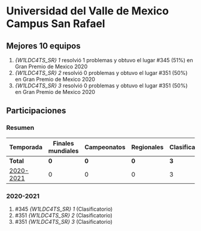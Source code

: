 # Universidad del Valle de Mexico Campus San Rafael

## Mejores 10 equipos

1. _{W1LDC4TS_SR} 1_ resolvió 1 problemas y obtuvo el lugar #345 (51%) en Gran Premio de Mexico 2020
1. _{W1LDC4TS_SR} 2_ resolvió 0 problemas y obtuvo el lugar #351 (50%) en Gran Premio de Mexico 2020
1. _{W1LDC4TS_SR} 3_ resolvió 0 problemas y obtuvo el lugar #351 (50%) en Gran Premio de Mexico 2020

## Participaciones

### Resumen

| Temporada | Finales mundiales | Campeonatos | Regionales | Clasificatorios | Equipos |
| --- | --- | --- | --- | --- | --- |
| **Total** | **0** | **0** | **0** | **3** | **3** |
| [2020-2021](#2020-2021) | 0 | 0 | 0 | 3 | 3 |

### 2020-2021

1. #345 _{W1LDC4TS_SR} 1_ (Clasificatorio)
1. #351 _{W1LDC4TS_SR} 2_ (Clasificatorio)
1. #351 _{W1LDC4TS_SR} 3_ (Clasificatorio)



